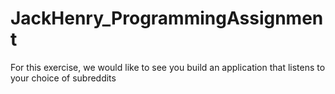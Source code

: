 # JackHenry_ProgrammingAssignment
  For this exercise, we would like to see you build an application that listens to your choice of subreddits

